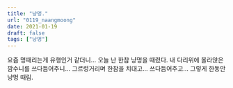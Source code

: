 ```yaml
---
title: "냥멍."
url: "0119_naangmoong"
date: 2021-01-19
draft: false
tags: ["낭멍"]
---
```

요즘 멍때리는게 유행인거 같더니... 오늘 난 한참 냥멍을 때렸다. 내 다리위에 올라앉은 깜수니를 쓰다듬어주니... 그르렁거리며 한참을 치대고... 쓰다듬어주고... 그렇게 한동안 냥멍 때림.
